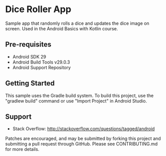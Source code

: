 
Dice Roller App
=======================

Sample app that randomly rolls a dice and updates the dice image on screen.
Used in the Android Basics with Kotlin course.

Pre-requisites
--------------

- Android SDK 29
- Android Build Tools v29.0.3
- Android Support Repository

Getting Started
---------------

This sample uses the Gradle build system. To build this project, use the
"gradlew build" command or use "Import Project" in Android Studio.

Support
-------

- Stack Overflow: http://stackoverflow.com/questions/tagged/android

Patches are encouraged, and may be submitted by forking this project and
submitting a pull request through GitHub. Please see CONTRIBUTING.md for more details.